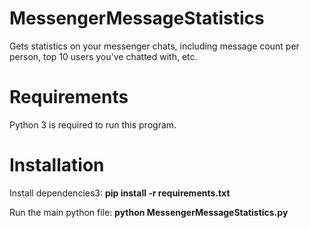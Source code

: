 # MessengerMessageStatistics
Gets statistics on your messenger chats, including message count per person, top 10 users you've chatted with, etc.

# Requirements
Python 3 is required to run this program.

# Installation

Install dependencies3: **pip install -r requirements.txt**

Run the main python file: **python MessengerMessageStatistics.py**